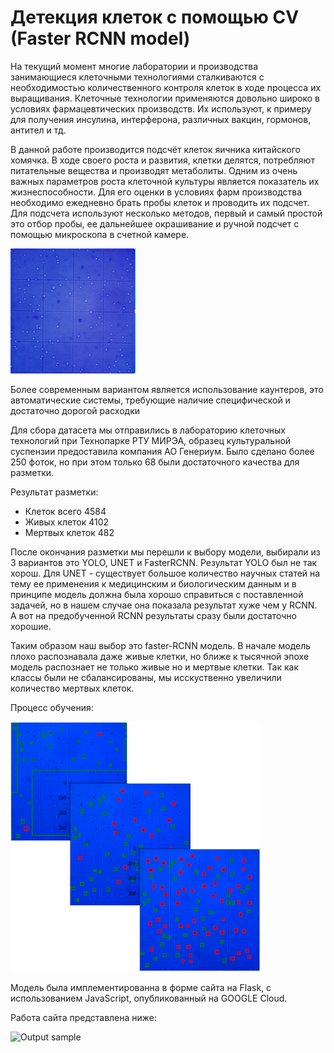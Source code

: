 # Детекция клеток с помощью CV (Faster RCNN model)

На текущий момент многие лаборатории и производства занимающиеся клеточными технологиями сталкиваются с необходимостью количественного контроля клеток в ходе процесса их выращивания. Клеточные технологии применяются довольно широко в условиях фармацевтических производств. Их используют, к примеру для получения инсулина, интерферона, различных вакцин, гормонов, антител и тд.

В данной работе производится подсчёт клеток яичника китайского хомячка. В ходе своего роста и развития, клетки делятся, потребляют питательные вещества и производят метаболиты. Одним из очень важных параметров роста клеточной культуры является показатель их жизнеспособности. Для его оценки в условиях фарм производства необходимо ежедневно брать пробы клеток и проводить их подсчет. Для подсчета используют несколько методов, первый и самый простой это отбор пробы, ее дальнейшее окрашивание и ручной подсчет с помощью микроскопа в счетной камере.

<img src="https://github.com/njarkih/cells_counter/blob/main/presentation/cells_example.PNG" width="200" height="200">

Более современным вариантом является использование каунтеров, это автоматические системы, требующие наличие специфической и достаточно дорогой расходки

Для сбора датасета мы отправились в лабораторию клеточных технологий при Технопарке РТУ МИРЭА, образец культуральной суспензии предоставила компания АО Генериум. Было сделано более 250 фоток, но при этом только 68 были достаточного качества для разметки. 

Результат разметки:
  - Клеток всего 4584
  - Живых клеток 4102
  - Мертвых клеток 482

После окончания разметки мы перешли к выбору модели, выбирали из 3 вариантов это YOLO, UNET и FasterRCNN.
Результат YOLO был не так хорош. Для UNET - существует большое количество научных статей на тему ее применения к медицинским и биологическим данным и в принципе модель должна была хорошо справиться с поставленной задачей, но в нашем случае она показала результат хуже чем у RCNN. А вот на предобученной RCNN результаты сразу были достаточно хорошие.

Таким образом наш выбор это faster-RCNN модель. В начале модель плохо распознавала даже живые клетки, но ближе к тысячной эпохе модель распознает не только живые но и мертвые клетки. Так как классы были не сбалансированы, мы исскуственно увеличили количество мертвых клеток.

Процесс обучения:

<img src="https://github.com/njarkih/cells_counter/blob/main/presentation/learning_process.PNG" width="400" height="400">

Модель была имплементированна в форме сайта на Flask, с использованием JavaScript, опубликованный на GOOGLE Cloud.

Работа сайта представлена ниже:

![Output sample](https://github.com/njarkih/cells_counter/blob/main/presentation/Cells.gif)
